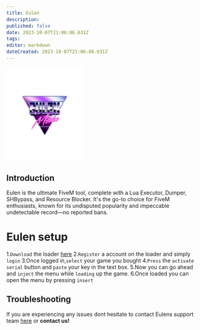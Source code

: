 ```yaml
---
title: Eulen
description: 
published: false
date: 2023-10-07T21:06:06.631Z
tags: 
editor: markdown
dateCreated: 2023-10-07T21:06:06.631Z
---
```


<img src="/eulen.png" alt="eulen-logo" width="200"/>

## Introduction
Eulen is the ultimate FiveM tool, complete with a Lua Executor, Dumper, SHBypass, and Resource Blocker. It's the go-to choice for FiveM enthusiasts, known for its undisputed popularity and impeccable undetectable record—no reported bans.

# Eulen setup 

1.`Download` the loader [here](https://eulencheats.com/tutorial/fivem/)
2.`Register` a account on the loader and simply `login`
3.Once logged in,`select` your game you bought 
4.`Press` the `activate serial` button and `paste` your key in the text box.
5.Now you can go ahead and `inject` the menu while `loading` up the game.
6.Once loaded you can open the menu by pressing `insert`

## Troubleshooting
If you are experiencing any issues dont hesitate to contact Eulens support team [here](https://d.eulen.cc/) or **contact us!**